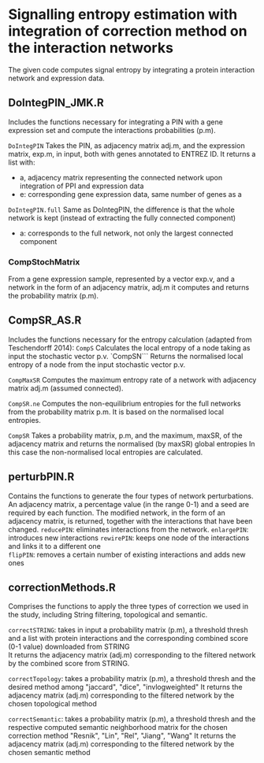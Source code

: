 # Signalling entropy estimation with integration of correction method on the interaction networks
The given code computes signal entropy by integrating a protein interaction network and expression data.

## DoIntegPIN_JMK.R
Includes the functions necessary for integrating a PIN with a gene expression set and compute the interactions probabilities (p.m).

`DoIntegPIN`
Takes the PIN, as adjacency matrix adj.m, and the expression matrix, exp.m, in input, both with genes annotated to ENTREZ ID.
It returns a list with: 
* a, adjacency matrix representing the connected network upon integration of PPI and expression data
* e: corresponding gene expression data, same number of genes as a

`DoIntegPIN.full`
Same as DoIntegPIN, the difference is that the whole network is kept (instead of extracting the fully connected component)
* a: corresponds to the full network, not only the largest connected component
### CompStochMatrix
From a gene expression sample, represented by a vector exp.v, and a network in the form of an adjacency matrix, adj.m it computes and returns the probability matrix (p.m). 

## CompSR_AS.R 
Includes the functions necessary for the entropy calculation (adapted from Teschendorff 2014):
`CompS`
Calculates the local entropy of a node taking as input the stochastic vector p.v.
`CompSN```
Returns the normalised local entropy of a node from the input stochastic vector p.v.
	
`CompMaxSR`
Computes the maximum entropy rate of a network with adjacency matrix adj.m (assumed connected).

`CompSR.ne`
Computes the non-equilibrium entropies for the full networks from the probability matrix p.m. 
It is based on the normalised local entropies.

`CompSR`
Takes a probability matrix, p.m, and the maximum, maxSR, of the adjacency matrix and returns the normalised (by maxSR) global entropies
In this case the non-normalised local entropies are calculated.

## perturbPIN.R
Contains the functions to generate the four types of network perturbations. An adjacency matrix, a percentage value (in the range 0-1) and a seed are required by each function. The modified network, in the form of an adjacency matrix, is returned, together with the interactions that have been changed. 
`reducePIN`: eliminates interactions from the network.
`enlargePIN`: introduces new interactions
`rewirePIN`: keeps one node of the interactions and links it to a different one  
`flipPIN`: removes a certain number of existing interactions and adds new ones


## correctionMethods.R
Comprises the functions to apply the three types of correction we used in the study, including String filtering, topological and semantic.

`correctSTRING`: takes in input a probability matrix (p.m), a threshold thresh and a list with protein interactions and the corresponding combined score (0-1 value) downloaded from STRING  
It returns the adjacency matrix (adj.m) corresponding to the filtered network by the combined score from STRING.

`correctTopology`: takes a probability matrix (p.m), a threshold thresh and the desired method among "jaccard", "dice", "invlogweighted"
It returns the adjacency matrix (adj.m) corresponding to the filtered network by the chosen topological method	

`correctSemantic`: takes a probability matrix (p.m), a threshold thresh and the respective computed semantic neighborhood matrix for the chosen correction method "Resnik", "Lin", "Rel", "Jiang", "Wang"
It returns the adjacency matrix (adj.m) corresponding to the filtered network by the chosen semantic method
